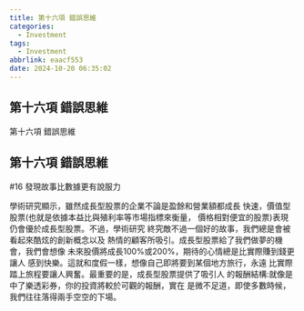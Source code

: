 ```yaml
---
title: 第十六項 錯誤思維
categories:
  - Investment
tags:
  - Investment
abbrlink: eaacf553
date: 2024-10-20 06:35:02
---
```

第十六項 錯誤思維
-----------------------------------------------------------------------------------------------
<!--more-->
第十六項 錯誤思維

第十六項 錯誤思維
-----------------------------------------------------------------------------------------------
#16 發現故事比數據更有說服力

學術研究顯示，雖然成長型股票的企業不論是盈餘和營業額都成長
快速，價值型股票(也就是依據本益比與殖利率等市場指標來衡量，
價格相對便宜的股票)表現仍會優於成長型股票。不過，學術研究
終究敵不過一個好的故事，我們總是會被看起來酷炫的創新概念以及
熱情的顧客所吸引。成長型股票給了我們做夢的機會，我們會想像
未來股價將成長100%或200%，期待的心情總是比實際賺到錢更讓人
感到快樂。這就和度假一樣，想像自己即將要到某個地方旅行，永遠
比實際踏上旅程要讓人興奮。最重要的是，成長型股票提供了吸引人
的報酬結構:就像是中了樂透彩券，你的投資將較於可觀的報酬，實在
是微不足道，即使多數時候，我們往往落得兩手空空的下場。